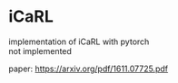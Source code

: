 # iCaRL
implementation of iCaRL with pytorch</br>
not implemented

paper: https://arxiv.org/pdf/1611.07725.pdf
